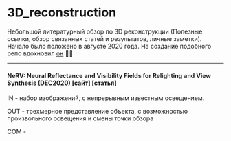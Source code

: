 # 3D_reconstruction
Небольшой литературный обзор по 3D реконструкции (Полезные ссылки, обзор связанных статей и результатов, личные заметки). Начало было положено в августе 2020 года. На создание подобного репо вдохновил [он](https://github.com/aktumar/3D-Machine-Learning) :mage_man:

------





#### NeRV: Neural Reflectance and Visibility Fields for Relighting and View Synthesis (DEC2020) [[сайт](https://pratulsrinivasan.github.io/nerv/)] [[статья](https://arxiv.org/pdf/2012.03927.pdf)]

IN - набор изображений, с непрерывным известным освещением.

OUT - трехмерное представление объекта, с возможностью произвольного освещения и смены точки обзора

COM - 

